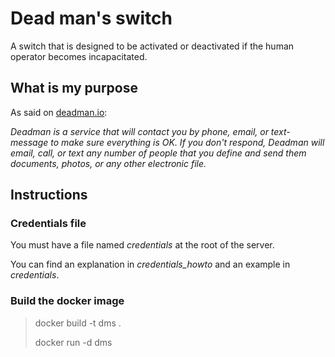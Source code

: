 # Dead man's switch
A switch that is designed to be activated or deactivated if the human operator becomes incapacitated.

## What is my purpose

As said on [deadman.io](http://www.deadman.io/):

*Deadman is a service that will contact you by phone, email, or text-message to make sure everything is OK. If you don't respond, Deadman will email, call, or text any number of people that you define and send them documents, photos, or any other electronic file.*

## Instructions
### Credentials file
You must have a file named *credentials* at the root of the server.

You can find an explanation in *credentials_howto* and an example in *credentials*.

### Build the docker image
> docker build -t dms .
>
> docker run -d dms
